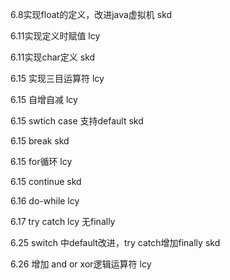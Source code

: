 6.8实现float的定义，改进java虚拟机 skd

6.11实现定义时赋值 lcy

6.11实现char定义 skd

6.15 实现三目运算符 lcy

6.15 自增自减 lcy

6.15 swtich case  支持default skd

6.15 break skd

6.15 for循环 lcy

6.15 continue skd 

6.16 do-while lcy

6.17 try catch lcy 无finally

6.25 switch 中default改进，try catch增加finally skd 

6.26 增加 and or xor逻辑运算符 lcy





